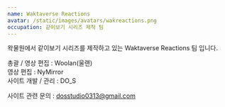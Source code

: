 ```yaml
---
name: Waktaverse Reactions
avatar: /static/images/avatars/wakreactions.png
occupation: 같이보기 시리즈 제작 팀
---
```


왁물원에서 같이보기 시리즈를 제작하고 있는 Waktaverse Reactions 팀 입니다.

총괄 / 영상 편집 : Woolan(울랜)  
영상 편집 : NyMirror  
사이트 개발 / 관리 : DO_S

사이트 관련 문의 : dosstudio0313@gmail.com
